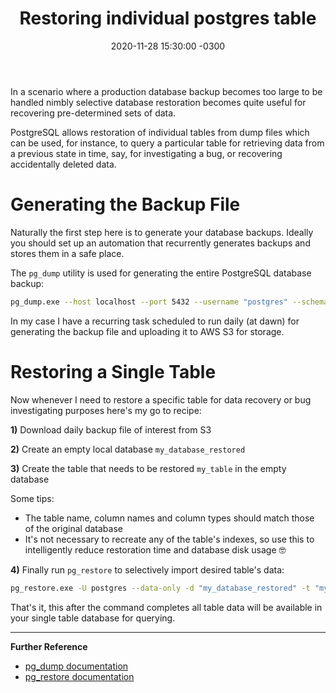 ﻿---
layout: post
title: "Restoring individual postgres table"
date: 2020-11-28 15:30:00 -0300
tags: database system-administration
---

In a scenario where a production database backup becomes too large to be handled nimbly selective database restoration becomes quite useful for recovering pre-determined sets of data.

PostgreSQL allows restoration of individual tables from dump files which can be used, for instance, to query a particular table for retrieving data from a previous state in time, say, for investigating a bug, or recovering accidentally deleted data.

Generating the Backup File
============

Naturally the first step here is to generate your database backups. Ideally you should set up an automation that recurrently generates backups and stores them in a safe place.

The `pg_dump` utility is used for generating the entire PostgreSQL database backup:

```bash
pg_dump.exe --host localhost --port 5432 --username "postgres" --schema "public" --format custom --blobs --verbose --file "my_database.dump" "my_database"
```

In my case I have a recurring task scheduled to run daily (at dawn) for generating the backup file and uploading it to AWS S3 for storage.

Restoring a Single Table
============

Now whenever I need to restore a specific table for data recovery or bug investigating purposes here's my go to recipe:

<b>1)</b> Download daily backup file of interest from S3

<b>2)</b> Create an empty local database `my_database_restored`

<b>3)</b> Create the table that needs to be restored `my_table` in the empty database

Some tips:
* The table name, column names and column types should match those of the original database
* It's not necessary to recreate any of the table's indexes, so use this to intelligently reduce restoration time and database disk usage 🤓

<b>4)</b> Finally run `pg_restore` to selectively import desired table's data:

```bash
pg_restore.exe -U postgres --data-only -d "my_database_restored" -t "my_table" "my_database.dump"
```

That's it, this after the command completes all table data will be available in your single table database for querying.

---

<b>Further Reference</b>

* [pg_dump documentation](https://www.postgresql.org/docs/13/app-pgdump.html)
* [pg_restore documentation](https://www.postgresql.org/docs/13/app-pgrestore.html)